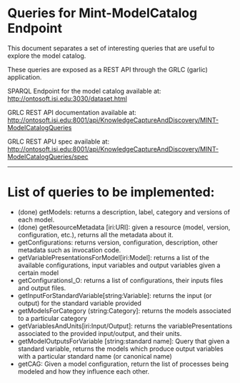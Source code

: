 # Queries for Mint-ModelCatalog Endpoint

This document separates a set of interesting queries that are useful to explore the model catalog.

These queries are exposed as a REST API through the GRLC (garlic) application.

SPARQL Endpoint for the model catalog available at: http://ontosoft.isi.edu:3030/dataset.html

GRLC REST API documentation available at: http://ontosoft.isi.edu:8001/api/KnowledgeCaptureAndDiscovery/MINT-ModelCatalogQueries

GRLC REST APU spec available at: http://ontosoft.isi.edu:8001/api/KnowledgeCaptureAndDiscovery/MINT-ModelCatalogQueries/spec




-----------------

# List of queries to be implemented:

* (done) getModels: returns a description, label, category and versions of each model.  
* (done) getResourceMetadata [iri:URI]: given a resource (model, version, configuration, etc.), returns all the metadata about it.
* getConfigurations: returns version, configuration, description, other metadata such as invocation code.
* getVariablePresentationsForModel[iri:Model]: returns a list of the available configurations, input variables and output variables given a certain model
* getConfigurationsI_O: returns a list of configurations, their inputs files and output files.
* getInputForStandardVariable[string:Variable]: returns the input (or output) for the standard variable provided 
* getModelsForCategory (string:Category]: returns the models associated to a particular category
* getVariablesAndUnits[iri:Input/Output]: returns the variablePresentations associated to the provided input/output, and their units.
* getModelOutputsForVariable [string:standard name]: Query that given a standard variable, returns the models which produce output variables with a particular standard name (or canonical name)
* getCAG: Given a model configuration, return the list of processes being modeled and how they influence each other. 




